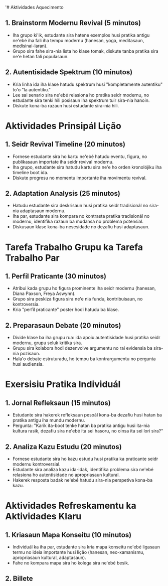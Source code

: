 '# Aktividades Aquecimento

## 1. Brainstorm Modernu Revival (5 minutos)
- Iha grupo ki'ik, estudante sira hatene exemplos husi pratika antigu ne'ebé iha fali iha tempu modernu (hanesan, yoga, meditasaun, medisinai-laran).
- Grupo sira fahe sira-nia lista ho klase tomak, diskute tanba pratika sira ne'e hetan fali populasaun.

## 2. Autentisidade Spektrum (10 minutos)
- Kria linha ida iha klase hatudu spektrum husi "kompletamente autentiku" to'o "la autentiku."
- Lee sai senario sira ne'ebé relasiona ho pratika seidr modernu, no estudante sira tenki hili posisaun iha spektrum tuir sira-nia hanoin.
- Diskute kona-ba razaun husi estudante sira-nia hili.

# Aktividades Prinsipál Lição

## 1. Seidr Revival Timeline (20 minutos)
- Fornese estudante sira ho kartu ne'ebé hatudu eventu, figura, no publikasaun importate iha seidr revival modernu.
- Iha grupo, estudante sira hatudu kartu sira ne'e ho orden kronolójiku iha timeline boot ida.
- Diskute progresu no momentu importante iha movimentu revival.

## 2. Adaptation Analysis (25 minutos)
- Hatudu estudante sira deskrisaun husi pratika seidr tradisionál no sira-nia adaptasaun modernu.
- Iha par, estudante sira kompara no kontrasta pratika tradisionál no modernu, identifika razaun ba mudansa no problema potensial.
- Diskusaun klase kona-ba nesesidade no dezafiu husi adaptasaun.

# Tarefa Trabalho Grupu ka Tarefa Trabalho Par

## 1. Perfil Praticante (30 minutos)
- Atribui kada grupu ho figura prominente iha seidr modernu (hanesan, Diana Paxson, Freya Aswynn).
- Grupo sira peskiza figura sira ne'e nia fundu, kontribuisaun, no kontroversia.
- Kria "perfil praticante" poster hodi hatudu ba klase.

## 2. Preparasaun Debate (20 minutos)
- Divide klase ba iha grupu rua: ida apoiu autentisidade husi pratika seidr modernu, grupu seluk kritika sira.
- Grupu sira kolabora hodi dezenvolve argumentu no rai evidensia ba sira-nia pozisaun.
- Hala'o debate estruturadu, ho tempu ba kontrargumentu no pergunta husi audiensia.

# Exersisiu Pratika Individuál

## 1. Jornal Refleksaun (15 minutos)
- Estudante sira hakerek refleksaun pesoál kona-ba dezafiu husi hatan ba pratika antigu iha mundu modernu.
- Pergunta: "Karik ita-boot tenke hatan ba pratika antigu husi ita-nia kultura rasik, dezafiu sira ne'ebé ita sei hasoru, no oinsa ita sei lori sira?"

## 2. Analiza Kazu Estudu (20 minutos)
- Fornese estudante sira ho kazu estudu husi pratika ka praticante seidr modernu kontroversial.
- Estudante sira analiza kazu ida-idak, identifika problema sira ne'ebé relasiona ho autentisidade no apropriasaun kultural.
- Hakerek resposta badak ne'ebé hatudu sira-nia perspetiva kona-ba kazu.

# Aktividades Refreskamentu ka Aktividades Klaru

## 1. Kriasaun Mapa Konseitu (10 minutos)
- Individuál ka iha par, estudante sira kria mapa konseitu ne'ebé ligasaun termu no ideia importante husi lição (hanesan, neo-xamanismu, apropriasaun kultural, adaptasaun).
- Fahe no kompara mapa sira ho kolega sira ne'ebé besik.

## 2. Billete